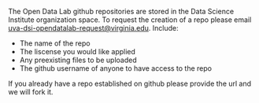 The Open Data Lab github repositories are stored in the Data Science Institute organization space.
To request the creation of a repo please email uva-dsi-opendatalab-request@virginia.edu. Include:
* The name of the repo
* The liscense you would like applied
* Any preexisting files to be uploaded
* The github username of anyone to have access to the repo

If you already have a repo established on github please provide the url and we will fork it.
